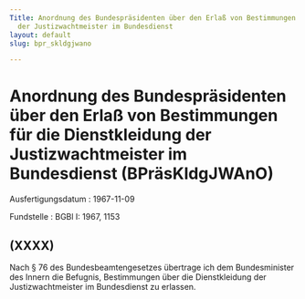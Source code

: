 ```yaml
---
Title: Anordnung des Bundespräsidenten über den Erlaß von Bestimmungen für die Dienstkleidung
  der Justizwachtmeister im Bundesdienst
layout: default
slug: bpr_skldgjwano

---
```


# Anordnung des Bundespräsidenten über den Erlaß von Bestimmungen für die Dienstkleidung der Justizwachtmeister im Bundesdienst (BPräsKldgJWAnO)

Ausfertigungsdatum
:   1967-11-09

Fundstelle
:   BGBl I: 1967, 1153



## (XXXX)

Nach § 76 des Bundesbeamtengesetzes übertrage ich dem Bundesminister
des Innern die Befugnis, Bestimmungen über die Dienstkleidung der
Justizwachtmeister im Bundesdienst zu erlassen.

